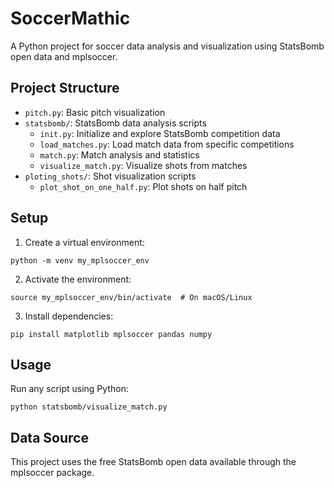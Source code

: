 # SoccerMathic

A Python project for soccer data analysis and visualization using StatsBomb open data and mplsoccer.

## Project Structure

- `pitch.py`: Basic pitch visualization
- `statsbomb/`: StatsBomb data analysis scripts
  - `init.py`: Initialize and explore StatsBomb competition data
  - `load_matches.py`: Load match data from specific competitions
  - `match.py`: Match analysis and statistics
  - `visualize_match.py`: Visualize shots from matches
- `ploting_shots/`: Shot visualization scripts
  - `plot_shot_on_one_half.py`: Plot shots on half pitch

## Setup

1. Create a virtual environment:
```
python -m venv my_mplsoccer_env
```

2. Activate the environment:
```
source my_mplsoccer_env/bin/activate  # On macOS/Linux
```

3. Install dependencies:
```
pip install matplotlib mplsoccer pandas numpy
```

## Usage

Run any script using Python:
```
python statsbomb/visualize_match.py
```

## Data Source

This project uses the free StatsBomb open data available through the mplsoccer package.